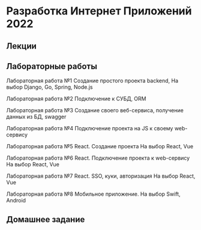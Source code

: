 # Разработка Интернет Приложений 2022

## Лекции

## Лабораторные работы
Лабораторная работа №1
Создание простого проекта backend, 
На выбор Django, Go, Spring, Node.js

Лабораторная работа №2
Подключение к СУБД, ORM

Лабораторная работа №3
Создание своего веб-сервиса, получение данных из БД, swagger

Лабораторная работа №4
Подключение проекта на JS к своему web-сервису

Лабораторная работа №5
React. Создание проекта
На выбор React, Vue

Лабораторная работа №6
React. Подключение проекта к web-сервису
На выбор React, Vue

Лабораторная работа №7
React. SSO, куки, авторизация
На выбор React, Vue

Лабораторная работа №8
Мобильное приложение. 
На выбор Swift, Android

## Домашнее задание
